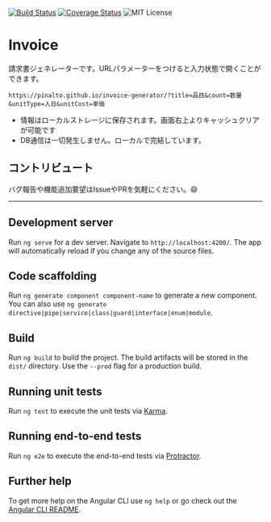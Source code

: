 [![Build Status](https://travis-ci.org/pinalto/invoice-generator.svg?branch=master)](https://travis-ci.org/pinalto/invoice-generator)
[![Coverage Status](https://coveralls.io/repos/github/pinalto/invoice-generator/badge.svg?branch=master)](https://coveralls.io/github/pinalto/invoice-generator?branch=master)
![MIT License](https://img.shields.io/github/license/pinalto/invoice-generator.svg)


# Invoice

請求書ジェネレーターです。URLパラメーターをつけると入力状態で開くことができます。

```
https://pinalto.github.io/invoice-generator/?title=品目&count=数量&unitType=人日&unitCost=単価
```

- 情報はローカルストレージに保存されます。画面右上よりキャッシュクリアが可能です
- DB通信は一切発生しません。ローカルで完結しています。

## コントリビュート

バグ報告や機能追加要望はIssueやPRを気軽にください。😄

---

## Development server

Run `ng serve` for a dev server. Navigate to `http://localhost:4200/`. The app will automatically reload if you change any of the source files.

## Code scaffolding

Run `ng generate component component-name` to generate a new component. You can also use `ng generate directive|pipe|service|class|guard|interface|enum|module`.

## Build

Run `ng build` to build the project. The build artifacts will be stored in the `dist/` directory. Use the `--prod` flag for a production build.

## Running unit tests

Run `ng test` to execute the unit tests via [Karma](https://karma-runner.github.io).

## Running end-to-end tests

Run `ng e2e` to execute the end-to-end tests via [Protractor](http://www.protractortest.org/).

## Further help

To get more help on the Angular CLI use `ng help` or go check out the [Angular CLI README](https://github.com/angular/angular-cli/blob/master/README.md).
